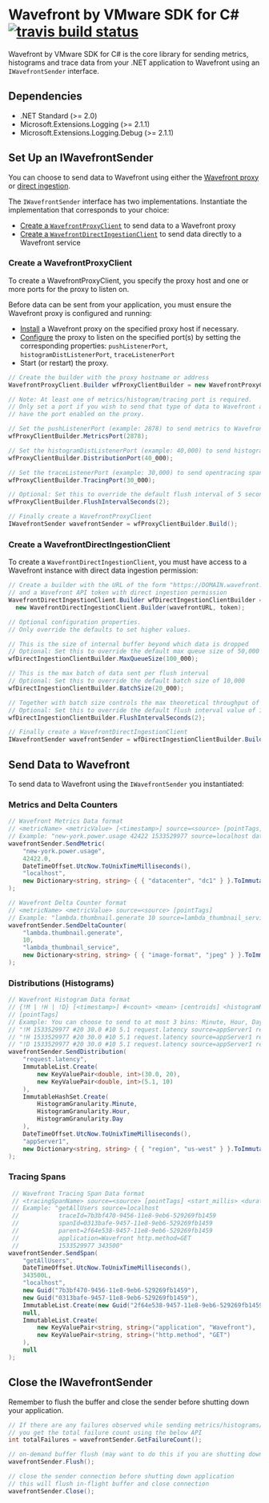 # Wavefront by VMware SDK for C# [![travis build status](https://travis-ci.com/wavefrontHQ/wavefront-sdk-csharp.svg?branch=master)](https://travis-ci.com/wavefrontHQ/wavefront-sdk-csharp)

Wavefront by VMware SDK for C# is the core library for sending metrics, histograms and trace data from your .NET application to Wavefront using an `IWavefrontSender` interface.

## Dependencies
  * .NET Standard (>= 2.0)
  * Microsoft.Extensions.Logging (>= 2.1.1)
  * Microsoft.Extensions.Logging.Debug (>= 2.1.1)
  
## Set Up an IWavefrontSender
You can choose to send data to Wavefront using either the [Wavefront proxy](https://docs.wavefront.com/proxies.html) or [direct ingestion](https://docs.wavefront.com/direct_ingestion.html).

The `IWavefrontSender` interface has two implementations. Instantiate the implementation that corresponds to your choice:
* [Create a `WavefrontProxyClient`](#create-a-wavefrontproxyclient) to send data to a Wavefront proxy
* [Create a `WavefrontDirectIngestionClient`](#create-a-wavefrontdirectingestionclient) to send data directly to a Wavefront service
  
### Create a WavefrontProxyClient
To create a WavefrontProxyClient, you specify the proxy host and one or more ports for the proxy to listen on.

Before data can be sent from your application, you must ensure the Wavefront proxy is configured and running:
* [Install](http://docs.wavefront.com/proxies_installing.html) a Wavefront proxy on the specified proxy host if necessary.
* [Configure](http://docs.wavefront.com/proxies_configuring.html) the proxy to listen on the specified port(s) by setting the corresponding properties: `pushListenerPort`, `histogramDistListenerPort`, `traceListenerPort`
* Start (or restart) the proxy.

```csharp
// Create the builder with the proxy hostname or address
WavefrontProxyClient.Builder wfProxyClientBuilder = new WavefrontProxyClient.Builder(proxyHostName);

// Note: At least one of metrics/histogram/tracing port is required.
// Only set a port if you wish to send that type of data to Wavefront and you
// have the port enabled on the proxy.

// Set the pushListenerPort (example: 2878) to send metrics to Wavefront
wfProxyClientBuilder.MetricsPort(2878);

// Set the histogramDistListenerPort (example: 40,000) to send histograms to Wavefront
wfProxyClientBuilder.DistributionPort(40_000);

// Set the traceListenerPort (example: 30,000) to send opentracing spans to Wavefront
wfProxyClientBuilder.TracingPort(30_000);

// Optional: Set this to override the default flush interval of 5 seconds
wfProxyClientBuilder.FlushIntervalSeconds(2);

// Finally create a WavefrontProxyClient
IWavefrontSender wavefrontSender = wfProxyClientBuilder.Build();
```

### Create a WavefrontDirectIngestionClient
To create a `WavefrontDirectIngestionClient`, you must have access to a Wavefront instance with direct data ingestion permission:
```csharp
// Create a builder with the URL of the form "https://DOMAIN.wavefront.com"
// and a Wavefront API token with direct ingestion permission
WavefrontDirectIngestionClient.Builder wfDirectIngestionClientBuilder =
  new WavefrontDirectIngestionClient.Builder(wavefrontURL, token);

// Optional configuration properties.
// Only override the defaults to set higher values.

// This is the size of internal buffer beyond which data is dropped
// Optional: Set this to override the default max queue size of 50,000
wfDirectIngestionClientBuilder.MaxQueueSize(100_000);

// This is the max batch of data sent per flush interval
// Optional: Set this to override the default batch size of 10,000
wfDirectIngestionClientBuilder.BatchSize(20_000);

// Together with batch size controls the max theoretical throughput of the sender
// Optional: Set this to override the default flush interval value of 1 second
wfDirectIngestionClientBuilder.FlushIntervalSeconds(2);

// Finally create a WavefrontDirectIngestionClient
IWavefrontSender wavefrontSender = wfDirectIngestionClientBuilder.Build();
```

## Send Data to Wavefront

 To send data to Wavefront using the `IWavefrontSender` you instantiated:

### Metrics and Delta Counters

```csharp
// Wavefront Metrics Data format
// <metricName> <metricValue> [<timestamp>] source=<source> [pointTags]
// Example: "new-york.power.usage 42422 1533529977 source=localhost datacenter=dc1"
wavefrontSender.SendMetric(
    "new-york.power.usage",
    42422.0,
    DateTimeOffset.UtcNow.ToUnixTimeMilliseconds(),
    "localhost",
    new Dictionary<string, string> { { "datacenter", "dc1" } }.ToImmutableDictionary()
);

// Wavefront Delta Counter format
// <metricName> <metricValue> source=<source> [pointTags]
// Example: "lambda.thumbnail.generate 10 source=lambda_thumbnail_service image-format=jpeg"
wavefrontSender.SendDeltaCounter(
    "lambda.thumbnail.generate",
    10,
    "lambda_thumbnail_service",
    new Dictionary<string, string> { { "image-format", "jpeg" } }.ToImmutableDictionary()
);
```

### Distributions (Histograms)

```csharp
// Wavefront Histogram Data format
// {!M | !H | !D} [<timestamp>] #<count> <mean> [centroids] <histogramName> source=<source>
// [pointTags]
// Example: You can choose to send to at most 3 bins: Minute, Hour, Day
// "!M 1533529977 #20 30.0 #10 5.1 request.latency source=appServer1 region=us-west"
// "!H 1533529977 #20 30.0 #10 5.1 request.latency source=appServer1 region=us-west"
// "!D 1533529977 #20 30.0 #10 5.1 request.latency source=appServer1 region=us-west"
wavefrontSender.SendDistribution(
    "request.latency",
    ImmutableList.Create(
        new KeyValuePair<double, int>(30.0, 20),
        new KeyValuePair<double, int>(5.1, 10)
    ),
    ImmutableHashSet.Create(
        HistogramGranularity.Minute,
        HistogramGranularity.Hour,
        HistogramGranularity.Day
    ),
    DateTimeOffset.UtcNow.ToUnixTimeMilliseconds(),
    "appServer1",
    new Dictionary<string, string> { { "region", "us-west" } }.ToImmutableDictionary()
);
```

### Tracing Spans

```csharp
 // Wavefront Tracing Span Data format
 // <tracingSpanName> source=<source> [pointTags] <start_millis> <duration_milliseconds>
 // Example: "getAllUsers source=localhost
 //           traceId=7b3bf470-9456-11e8-9eb6-529269fb1459
 //           spanId=0313bafe-9457-11e8-9eb6-529269fb1459
 //           parent=2f64e538-9457-11e8-9eb6-529269fb1459
 //           application=Wavefront http.method=GET
 //           1533529977 343500"
wavefrontSender.SendSpan(
    "getAllUsers",
    DateTimeOffset.UtcNow.ToUnixTimeMilliseconds(),
    343500L,
    "localhost",
    new Guid("7b3bf470-9456-11e8-9eb6-529269fb1459"),
    new Guid("0313bafe-9457-11e8-9eb6-529269fb1459"),
    ImmutableList.Create(new Guid("2f64e538-9457-11e8-9eb6-529269fb1459")),
    null,
    ImmutableList.Create(
        new KeyValuePair<string, string>("application", "Wavefront"),
        new KeyValuePair<string, string>("http.method", "GET")
    ),
    null
);
```

## Close the IWavefrontSender
Remember to flush the buffer and close the sender before shutting down your application.
```csharp
// If there are any failures observed while sending metrics/histograms/tracing-spans above,
// you get the total failure count using the below API
int totalFailures = wavefrontSender.GetFailureCount();

// on-demand buffer flush (may want to do this if you are shutting down your application)
wavefrontSender.Flush();

// close the sender connection before shutting down application
// this will flush in-flight buffer and close connection
wavefrontSender.Close();
```